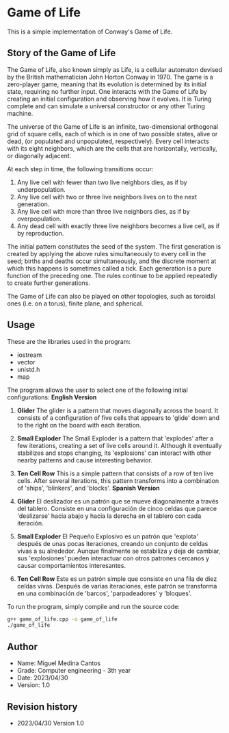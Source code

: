 # Game of Life

This is a simple implementation of Conway's Game of Life.

## Story of the Game of Life

The Game of Life, also known simply as Life, is a cellular automaton devised by the British mathematician John Horton Conway in 1970. The game is a zero-player game, meaning that its evolution is determined by its initial state, requiring no further input. One interacts with the Game of Life by creating an initial configuration and observing how it evolves. It is Turing complete and can simulate a universal constructor or any other Turing machine.

The universe of the Game of Life is an infinite, two-dimensional orthogonal grid of square cells, each of which is in one of two possible states, alive or dead, (or populated and unpopulated, respectively). Every cell interacts with its eight neighbors, which are the cells that are horizontally, vertically, or diagonally adjacent.

At each step in time, the following transitions occur:

1. Any live cell with fewer than two live neighbors dies, as if by underpopulation.
2. Any live cell with two or three live neighbors lives on to the next generation.
3. Any live cell with more than three live neighbors dies, as if by overpopulation.
4. Any dead cell with exactly three live neighbors becomes a live cell, as if by reproduction.

The initial pattern constitutes the seed of the system. The first generation is created by applying the above rules simultaneously to every cell in the seed; births and deaths occur simultaneously, and the discrete moment at which this happens is sometimes called a tick. Each generation is a pure function of the preceding one. The rules continue to be applied repeatedly to create further generations.

The Game of Life can also be played on other topologies, such as toroidal ones (i.e. on a torus), finite plane, and spherical.

## Usage

These are the libraries used in the program:

- iostream
- vector
- unistd.h
- map

The program allows the user to select one of the following initial configurations:
**English Version**
1. **Glider**
The glider is a pattern that moves diagonally across the board. It consists of a configuration of five cells that appears to 'glide' down and to the right on the board with each iteration.

2. **Small Exploder**
The Small Exploder is a pattern that 'explodes' after a few iterations, creating a set of live cells around it. Although it eventually stabilizes and stops changing, its 'explosions' can interact with other nearby patterns and cause interesting behavior.

3. **Ten Cell Row**
This is a simple pattern that consists of a row of ten live cells. After several iterations, this pattern transforms into a combination of 'ships', 'blinkers', and 'blocks'.
**Spanish Version**
1. **Glider**
El deslizador es un patrón que se mueve diagonalmente a través del tablero. Consiste en una configuración de cinco celdas que parece 'deslizarse' hacia abajo y hacia la derecha en el tablero con cada iteración.

2. **Small Exploder**
El Pequeño Explosivo es un patrón que 'explota' después de unas pocas iteraciones, creando un conjunto de celdas vivas a su alrededor. Aunque finalmente se estabiliza y deja de cambiar, sus 'explosiones' pueden interactuar con otros patrones cercanos y causar comportamientos interesantes.

3. **Ten Cell Row**
Este es un patrón simple que consiste en una fila de diez celdas vivas. Después de varias iteraciones, este patrón se transforma en una combinación de 'barcos', 'parpadeadores' y 'bloques'.




To run the program, simply compile and run the source code:

```bash
g++ game_of_life.cpp -o game_of_life
./game_of_life
```

## Author

- Name: Miguel Medina Cantos
- Grade: Computer engineering - 3th year
- Date: 2023/04/30
- Version: 1.0

## Revision history

- 2023/04/30 Version 1.0




